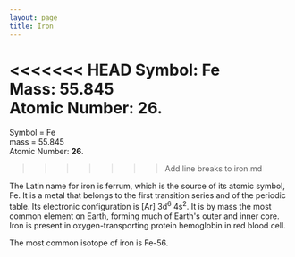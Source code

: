 ```yaml
---
layout: page
title: Iron
---
```


<<<<<<< HEAD
Symbol: Fe<br/>
Mass: 55.845<br/>
Atomic Number: **26**.<br/>
=======
Symbol = Fe<br/>
mass = 55.845<br/>
Atomic Number: **26**.<br/>
>>>>>>> Add line breaks to iron.md

The Latin name for iron is ferrum, which is the source of 
its atomic symbol, Fe. It is a metal that belongs to the 
first transition series and of the periodic table. Its 
electronic configuration is [Ar] 3d<sup>6</sup> 4s<sup>2</sup>. It is by mass 
the most common element on Earth, forming much of Earth's 
outer and inner core. Iron is present in oxygen-transporting 
protein hemoglobin in red blood cell.

The most common isotope of iron is Fe-56.
